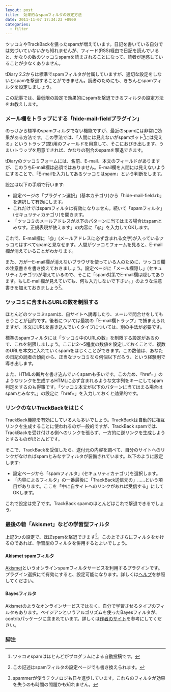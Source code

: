 ```yaml
---
leyout: post
title:  効果的なspamフィルタの設定方法
date: 2011-11-07 17:34:23 +0900
categories:
  - filter
---
```

ツッコミやTrackBackを狙ったspamが増えています。日記を書いている自分では気づいていないかも知れませんが、フィード(RSS)経由で日記を読んでいると、かなりの数のツッコミspamを読まされることになって、読者が迷惑していることが少なくありません。

tDiary 2.2からは標準でspamフィルタが付属していますが、適切な設定をしないとspamを撃退することができません。読者のためにも、きちんとspamフィルタを設定しましょう。

この記事では、最低限の設定で効果的にspamを撃退できるフィルタの設定方法をお教えします。

### メール欄をトラップにする「hide-mail-fieldプラグイン」
のっけから標準のspamフィルタでない機能ですが、最近のspamには非常に効果がある方法です。この手法では、「人間には見えないがspamボット[^1]には見える」というトラップ(罠)用のフィールドを用意して、そこにおびき出します。うまいトラップを用意できれば、かなりの割合のspamを撃退できます。

tDiaryのツッコミフォームには、名前、E-mail、本文のフィールドがありますが、このうちE-mail欄は必須ではありません。E-mail欄を人間には見えないようにすることで、「E-mailを入力してあるツッコミはspam」という判断をします。

設定は以下の手順で行います:

* 設定ページの「プラグイン選択」(基本カテゴリ)から「hide-mail-field.rb」を選択して有効にします。
* これだけではspamフィルタは有効になりません。続いて「spamフィルタ」(セキュリティカテゴリ)を開きます。
* 「ツッコミのメールアドレスが以下のパターンに当てはまる場合はspamとみなす。正規表現が使えます」の内容に「@」を入力してOKします。

これで、E-mail欄に「@」(メールアドレスに必ず含まれる文字)が入っているツッコミはすべてspamと見なせます。人間がツッコミフォームを見ると、E-mail欄が消えていることがわかります。

また、万が一E-mail欄が消えないブラウザを使っている人のために、ツッコミ欄の注意書きを書き換えておきましょう。設定ページに「メール欄隠し」(セキュリティカテゴリ)が増えているので、そこに「spam対策でE-mail欄は隠してあります。もしE-mail欄が見えていても、何も入力しないで下さい。」のような注意書きを加えておきましょう[^2]。

### ツッコミに含まれるURLの数を制限する
ほとんどのツッコミspamは、自サイトへ誘導したり、メールで問合せをしてもらうことが目的です。後者については最初の「E-mail欄トラップ」で捕まえられますが、本文にURLを書き込んでいくタイプについては、別の手法が必要です。

標準のspamフィルタには「ツッコミ中のURLの数」を制限する設定があるので、これを制限しましょう。ここに2〜5程度の数値を設定しておくことで、複数のURLを本文に入れていくspamをはじくことができます。この数値は、あなたの日記の読者の傾向から、正当なツッコミなら何個以下だろう、という経験則で導き出します。

また、HTMLの断片を書き込んでいくspamも多いです。このため、「href=」のようなリンクを生成するHTMLに必ず含まれるような文字列をキーにしてspam判定をするのも得策です。「ツッコミ本文が以下のパターンに当てはまる場合はspamとみなす。」の設定に「href=」を入力しておくと効果的です。

### リンクのないTrackBackをはじく
TrackBack機能を有効にしている人も多いでしょう。TrackBackは自動的に相互リンクを生成することに使われるのが一般的ですが、TrackBack spamでは、TrackBackを受け付ける側へのリンクを張らず、一方的に逆リンクを生成しようとするものがほとんどです。

そこで、TrackBackを受信したら、送付元の内容を調べて、自分のサイトへのリンクがなければspamとみなすフィルタが装備されています。以下のように設定します:

* 設定ページから「spamフィルタ」(セキュリティカテゴリ)を選択します。
* 「内容によるフィルタ」の一番最後に「TrackBack送信元の」……という項目があります。ここを「中に自サイトへのリンクがあれば受信する」にしてOKします。

これで設定は完了です。TrackBack spamのほとんどはこれで撃退できるでしょう。

### 最後の砦「Akismet」などの学習型フィルタ
上記3つの設定で、ほぼspamを撃退できます[^3]。この上でさらにフィルタをかけるのであれば、学習型のフィルタを併用するとよいでしょう。

#### Akismet spamフィルタ
[Akismet](http://akismet.com/)というオンラインspamフィルタサービスを利用するプラグインです。プラグイン選択にて有効にすると、設定可能になります。詳しくは[ヘルプ](http://docs.tdiary.org/ja/?akismet.rb)を参照してください。

#### Bayesフィルタ
Akismetのようなオンラインサービスではなく、自分で学習させるタイプのフィルタもあります。ベイジアンというアルゴリズムを使ったBayesフィルタが、contribパッケージに含まれています。詳しくは[作者のサイト](http://www.hinet.mydns.jp/?SpamBayes)を参考にしてください。

### 脚注

[^1]: ツッコミspamはほとんどがプログラムによる自動投稿です。
[^2]: この記述はspamフィルタの設定ページでも書き換えられます。
[^3]: spammerが使うテクノロジも日々進歩しています。これらのフィルタが効果を失うのも時間の問題かも知れません。

